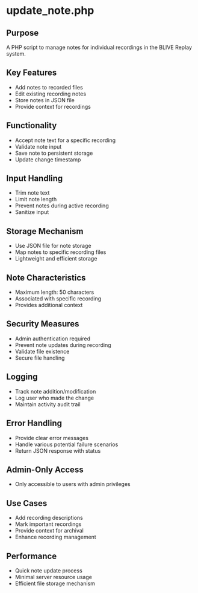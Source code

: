 # update_note.php

## Purpose
A PHP script to manage notes for individual recordings in the BLIVE Replay system.

## Key Features
- Add notes to recorded files
- Edit existing recording notes
- Store notes in JSON file
- Provide context for recordings

## Functionality
- Accept note text for a specific recording
- Validate note input
- Save note to persistent storage
- Update change timestamp

## Input Handling
- Trim note text
- Limit note length
- Prevent notes during active recording
- Sanitize input

## Storage Mechanism
- Use JSON file for note storage
- Map notes to specific recording files
- Lightweight and efficient storage

## Note Characteristics
- Maximum length: 50 characters
- Associated with specific recording
- Provides additional context

## Security Measures
- Admin authentication required
- Prevent note updates during recording
- Validate file existence
- Secure file handling

## Logging
- Track note addition/modification
- Log user who made the change
- Maintain activity audit trail

## Error Handling
- Provide clear error messages
- Handle various potential failure scenarios
- Return JSON response with status

## Admin-Only Access
- Only accessible to users with admin privileges

## Use Cases
- Add recording descriptions
- Mark important recordings
- Provide context for archival
- Enhance recording management

## Performance
- Quick note update process
- Minimal server resource usage
- Efficient file storage mechanism
